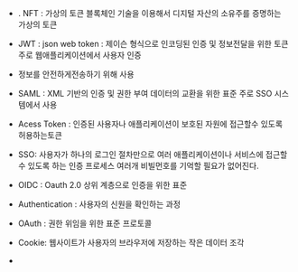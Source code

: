 - . NFT  : 가상의 토큰 블록체인 기술을 이용해서  디지털 자산의 소유주를 증명하는 가상의 토큰
-  JWT : json web token :  제이슨 형식으로 인코딩된 인증 및 정보전달을 위한 토큰 주로 웹애플리케이션에서 사용자 인증
  - 정보를 안전하게전송하기 위해 사용

- SAML : XML 기반의 인증 및 권한 부여 데이터의 교환을 위한 표준 주로 SSO 시스템에서 사용
- Acess Token : 인증된 사용자나 애플리케이션이 보호된 자원에 접근할수 있도록 허용하는토큰
- SSO: 사용자가 하나의 로그인 절차만으로 여러 애플리케이션이나 서비스에 접근할 수 있도록 하는 인증 프로세스 여러개 비빌먼호를 기억할 필요가 없어진다.
- OIDC : Oauth 2.0 상위 계층으로 인증을 위한 표준 
- Authentication : 사용자의 신원을 확인하는 과정 
- OAuth : 권한 위임을 위한 표준 프로토콜 
- Cookie: 웹사이트가 사용자의 브라우저에 저장하는 작은 데이터 조각
- 